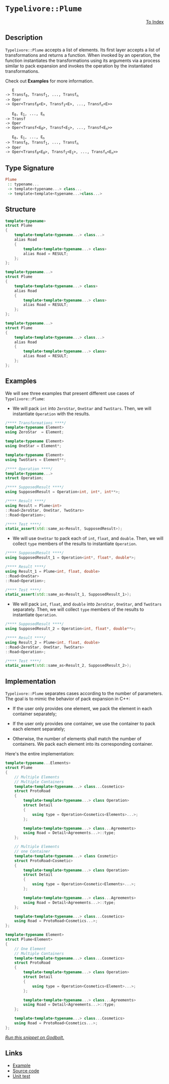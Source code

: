 <!-- Copyright 2024 Feng Mofan
SPDX-License-Identifier: Apache-2.0 -->

# `Typelivore::Plume`

<p style='text-align: right;'><a href="../../../facilities/metafunctions.md#typelivore-plume">To Index</a></p>

## Description

`Typelivore::Plume` accepts a list of elements.
Its first layer accepts a list of transformations and returns a function.
When invoked by an operation, the function instantiates the transformations using its arguments via a process similar to pack expansion and invokes the operation by the instantiated transformations.

Check out **Examples** for more information.

<pre><code>   E
-> Transf<sub>0</sub>, Transf<sub>1</sub>, ..., Transf<sub>n</sub>
-> Oper
-> Oper&lt;Transf<sub>0</sub>&lt;E&gt;, Transf<sub>1</sub>&lt;E&gt;, ..., Transf<sub>n</sub>&lt;E&gt;&gt;</code></pre>

<pre><code>   E<sub>0</sub>, E<sub>1</sub>, ..., E<sub>n</sub>
-> Transf
-> Oper
-> Oper&lt;Transf&lt;E<sub>0</sub>&gt;, Transf&lt;E<sub>1</sub>&gt;, ..., Transf&lt;E<sub>n</sub>&gt;&gt;</code></pre>

<pre><code>   E<sub>0</sub>, E<sub>1</sub>, ..., E<sub>n</sub>
-> Transf<sub>0</sub>, Transf<sub>1</sub>, ..., Transf<sub>n</sub>
-> Oper
-> Oper&lt;Transf<sub>0</sub>&lt;E<sub>0</sub>&gt;, Transf<sub>1</sub>&lt;E<sub>1</sub>&gt;, ..., Transf<sub>n</sub>&lt;E<sub>n</sub>&gt;&gt;</code></pre>

## Type Signature

```Haskell
Plume
 :: typename... 
 -> template<typename...> class...
 -> template<template<typename...>class...>
```

## Structure

```C++
template<typename>
struct Plume
{
    template<template<typename...> class...>
    alias Road
    {
        template<template<typename...> class>
        alias Road = RESULT;
    };
};
```

```C++
template<typename...>
struct Plume
{
    template<template<typename...> class>
    alias Road
    {
        template<template<typename...> class>
        alias Road = RESULT;
    };
};
```

```C++
template<typename...>
struct Plume
{
    template<template<typename...> class...>
    alias Road
    {
        template<template<typename...> class>
        alias Road = RESULT;
    };
};
```

## Examples

We will see three examples that present different use cases of `Typelivore::Plume`:

- We will pack `int` into `ZeroStar`, `OneStar` and `TwoStars`.
Then, we will instantiate `Operation` with the results.

```C++
/**** Transformations ****/
template<typename Element>
using ZeroStar  = Element;

template<typename Element>
using OneStar = Element*;

template<typename Element>
using TwoStars = Element**;

/**** Operation ****/
template<typename...>
struct Operation;

/**** SupposedResult ****/
using SupposedResult = Operation<int, int*, int**>;

/**** Result ****/
using Result = Plume<int>
::Road<ZeroStar, OneStar, TwoStars>
::Road<Operation>;

/**** Test ****/
static_assert(std::same_as<Result, SupposedResult>);
```

- We will use `OneStar` to pack each of `int`, `float`, and `double`.
Then, we will collect `type` members of the results to instantiate `Operation`.

```C++
/**** SupposedResult ****/
using SupposedResult_1 = Operation<int*, float*, double*>;

/**** Result ****/
using Result_1 = Plume<int, float, double>
::Road<OneStar>
::Road<Operation>;

/**** Test ****/
static_assert(std::same_as<Result_1, SupposedResult_1>);
```

- We will pack `int`, `float`, and `double` into `ZeroStar`, `OneStar`, and `TwoStars` separately.
Then, we will collect `type` members of the results to instantiate `Operation`.

```C++
/**** SupposedResult ****/
using SupposedResult_2 = Operation<int, float*, double**>;

/**** Result ****/
using Result_2 = Plume<int, float, double>
::Road<ZeroStar, OneStar, TwoStars>
::Road<Operation>;

/**** Test ****/
static_assert(std::same_as<Result_2, SupposedResult_2>);
```

## Implementation

`Typelivore::Plume` separates cases according to the number of parameters.
The goal is to mimic the behavior of pack expansion in C++:

- If the user only provides one element, we pack the element in each container separately;

- If the user only provides one container, we use the container to pack each element separately;

- Otherwise, the number of elements shall match the number of containers.
We pack each element into its corresponding container.

Here's the entire implementation:

```C++
template<typename...Elements>
struct Plume
{
    // Multiple Elements
    // Multiple Containers
    template<template<typename...> class...Cosmetics>
    struct ProtoRoad 
    { 
        template<template<typename...> class Operation>
        struct Detail
        {
            using type = Operation<Cosmetics<Elements>...>;
        };

        template<template<typename...> class...Agreements>
        using Road = Detail<Agreements...>::type;
    };

    // Multiple Elements
    // one Container
    template<template<typename...> class Cosmetic>
    struct ProtoRoad<Cosmetic>
    { 
        template<template<typename...> class Operation>
        struct Detail
        {
            using type = Operation<Cosmetic<Elements>...>;
        };

        template<template<typename...> class...Agreements>
        using Road = Detail<Agreements...>::type;
    };

    template<template<typename...> class...Cosmetics>
    using Road = ProtoRoad<Cosmetics...>;
};

template<typename Element>
struct Plume<Element>
{
    // One Element
    // Multiple Containers
    template<template<typename...> class...Cosmetics>
    struct ProtoRoad 
    { 
        template<template<typename...> class Operation>
        struct Detail
        {
            using type = Operation<Cosmetics<Element>...>;
        };

        template<template<typename...> class...Agreements>
        using Road = Detail<Agreements...>::type;
    };

    template<template<typename...> class...Cosmetics>
    using Road = ProtoRoad<Cosmetics...>;
};
```

[*Run this snippet on Godbolt.*](https://godbolt.org/#z:OYLghAFBqd5QCxAYwPYBMCmBRdBLAF1QCcAaPECAMzwBtMA7AQwFtMQByARg9KtQYEAysib0QXACx8BBAKoBnTAAUAHpwAMvAFYTStJg1DIApACYAQuYukl9ZATwDKjdAGFUtAK4sGIAKwA7KSuADJ4DJgAcj4ARpjEEmYAzKQADqgKhE4MHt6%2BAcEZWY4C4ZExLPGJXCm2mPalDEIETMQEeT5%2BQfWNOS1tBOXRcQlJqQqt7Z0FPZODw5XV4wCUtqhexMjsHAD0AFSHR8cnp0e7JhoAggdHANQAkixp9GyCTE13xxfXt2f/Zx%2BV0uVwImGeBjBJmSbgIAE80oxWJgAHRo7CvRgEBTQ7AgybELwOO7KfKYEEmQJWa53Wl3Xa7O4AWS8tEcL0wdwx4KxOJpdIZzNZ7Podw87wiCT5VzpdzBEI%2B5Jh8peiuhsIRSLYaJRuLuyAMCgUOo8CjYjmQOOSeP5tIJRIIJOIqCIACVUEx0HcQbLKRZvbbZXLwaqocqQ5ClRrEcxtWi9QamEa7gB5RHED45XE%2BoN2giE4kAEUwrToOdzfvLubpXiyRjlmu9yULqfTmYE6tN5rwlvV3Le2NxOuzyWpMurlML0LHVdlKsj6vnauVmtjqPj1v1huNaKuwGImB5gitNvHudrEWAd3dnqbLeLpdo6r3B6P2OH1pAIHhiOnVcnf7XFWgosmyeAclymLHsBjICJy4qlpExBVkuYawhGy7Rlq666puibJl2JY9tmgb2sSyjOm6HroJ2mTdqY1r/lSAZnkGqFRuxi6rsiH7YFuSYKK2CTtgwJGsbKZGOg%2BTBloGvpUrO1YXvWP6ctCLZpsJTS0WaREMW4/a8kOG54qOim0gBZlAXJdKceGCpoapa68fxRo6i%2Bh4Die5l3MpV43l66l3NJZYwh5b47rh2BfqpgGsZZM6BnZ6EORx3FxlFrmRYRFreYGfnXtRd5Oi6qABTp9GRSOM6BFOVnAtcyVOcikFvmJkkkmSfZQQQYmVoGgoppErUDjBQpgRBCEyUh0pzhhjnzWlMY8SZWUmnRel5axHUUaVAUsfJ/o%2BU1i1cctGUJtuQkZtpjE2XmBZSSWMlPvd3oKW9soFapxWaTdWYwjlPZWgZPXGVFcXVu9dWJeJtmnfZoZLdhLn4ZF4VeWJUMFftQUhU%2BYX7p5vK8TFmqQ3SCUUklCMpUjZ0o6taPrbpuVYzWdb%2BUVQW7VRnoVZtvFxVT1k3AC4vfCCfz7HcABieDEJMXKqKwEGS78Eua0CFIpBEBpeFgTZuGgDDbGkg53Q1Yv3AAKhmDAKPwxAsCJgnq6CtPNWwI1YmJBUAFoJKgAzEBZzY%2B4IwuNZ76WcoZkeWwVQ2YCHxXxwQ%2BxRx7qUM2uEe9YnnN3DbADuwdTIJQXp4cWfS9dIlfOcIJNbHQvXB1f0ibXxx3EIXhpMUmDoK6mAKMKjeHECBV9wPmRDyPY9sr9ba3W4EQEKQdzr/sm/b5njH1VLPcL%2BP7s46P48811MLr2JX7lTCgfOiHm/Jy/xdlyHW339R6qd7dplYZ1xtqPR07t5gWgAPoCQSAQCAkx0BfgUMiaBIMT5sk3jPQew8L5slxCsbumsJZAjrkITAJsvTYBVhCTk7tpZEMBNTa2hxe792wegsBTdrjTzYXPHBi8CCQK4MvLSAM16CB3ncKgtAPQZ03ugDYsR6D70AUwuuHCJ77CnkXDhQjiqkh8FGdem9pGyPkYo%2Bgd8QAPzcG/KYVibH/wBqo0WwDQGaKBBAnsqClDtHgQQRBIBkFsFQeqXRXBMG8KUPw4UQj8GEIYYwjWtsEAK0odQtWXDmGJJONrZJLCsF8I0WfIuhTom6LMCI/6HYb6CBMTIj4kiFFeCUZgGuB8gHH1wZwyeIJz4CMgZUq%2Bhj1TGKkQ0jedxmmtIcb/R%2BQd352LaJvUu5c2jf2sXM2xK9nEJJliApW4DWhQJgX4hBSCUFJjCd0wZkTZ7lJuWYeJo4OBrFoJwfwvA/AcC0KQVAnA3DWGsHcBQGwthqRSDwUgBBNCvLWAAawCJIFEGgAAcZgzAAE5MVcH8Gi1FXBAiBGkO8jgkheAsAkBoDQpBvm/P%2BRwXgCgQA0phT815pA4CwBgIgEAGwCBpC8BvCgEA0DPDoAkKIyJOCqFRQANgALRyskHcYAyBkB3CkCiMwvAh6EBIHgRBET%2BCCBEGIdgUgZCCEUCodQ7LSC6AiSXDMaROA8DeR8r5sK/mcBTEKwVjpUBUDuLKxVyrVXqs1ciypEAPDivoKHcwyQuArF4GyrQawIBIDFWkCVZARU5rzSAYAUgzB8DoGCRWlBYjetiBENocI3W8DrcwYgcIUyxG0OQtlUKxUDiGrQRt9qsCxC8MANwYhaDMu4LwLALsjDiGHQrbteAABuo9vWYFUOQoVOwoXrwaN62geBYgZjbR4LA3r8x4EpTO0g67iCxDnsWedwBj1GFhWsaRTBgAKAAGp4EwCXTS3yoUmuEKIcQlrwM2rUN6x1%2BhDDGCBZYfQJ7mWQDWKgc2ORp0KoQepUwlhrBmHpQ%2B4ghqN2Yd6Cu5wEBXAzD8BEsIkolhjAicUbIAhGN6E400RYowag0YcP0KYHRPBdD0HYWjzQxMCaqOx2wYmeMRPmO0eTywU3rE2NsCQHqOCfNpd6hlIb5VKpVWqjVWqY24H1YmyFqboWfrWAgTAnoxgQARSASQyQUSYuSMSjQkgzCSDldS/wcrMX6E4OS0glLk0ojlVwOVqLMUErlf4SQuL/NyqM/ahlTKWVOfZZmnlWa%2BX%2BqFeQSghaE1SrYJwNoLBV2BAVUwfi9YuCYpRFwFFur8BEAo0aq1EHzUSGkDBpQcH7W6DLc6pgrqZ36cM3S3gDK/UCqFXcINpmw0qsTJ17rvWNB3FjageNCRvQpDMI59NHLyu1YSNV0V53c0JpQAYIwXWuA0poGyKU1ba31rbU20gLaG0dq7Q4UHfasQDqHb8kdY6J20CnaDudSHF2I%2BXSJ9d07flbp3WCUHB7SW/OPaehtF6di/OvbeqFD6n1KBfZjy8n6%2BAGF/QBoDIHQfgbNVBibshYN2t%2BbNxDH6iNWFQxTjDnm/k4YEHhgjzYpckbIwkIbVH5fSZE3RhjEmCjMYYOgDTim%2BM5BU%2BkTIXGGBm6E7rpoIdxP5CY8Jp3cnWOCak8pw3bu1NDC9wpmoaxQU6Ytctr1%2BXOC7fMx1q8XWesotO7ZwbV3k23ec6QVz7nEjy9JbF%2BL3WguBH8JiolyRguhay3l%2BlnBCusvZ1y3l/KA3Pce8QerOwmvhpYAoVdGrV2J8jJMfrdnDV6H55Bi1QvrVTdFzoEAqR5uLfddFgzUe68cA2wG7bwbVC9/74P4fiolZnYu/Z5IyRM8lc5dm17eb28P/ewPgekCh%2BYsgSPwRB%2BJsVoBxADWvauDiDneiAe2p2t2jDudv2gwIOt6kjuOpOtOlChjgujTrOjjo4HjputusgLuiToIIevahTmenCNTlehRvTrwIzs%2BuCKzh%2Brft%2BlzoBsBjGHzrIALjPiNiLvBkvhLshsRjLuhvAFhorg7JwLsOcmrpYKRmtuRpRnLqHg0DJi4CblbixhUN7hxjbk0FbhbmUEHppu7qJoMFbo7qYepkYYpgHuYZ7locHnptpuCk4aSitsZjHr/ncH3gPncB/iiN/ingNiQOnimmmlnjnlgHnvpoXiAFiiiFfv4HilltSlfoEClrXmtvXrYEVndisF5pIP4H5oSoENSqipIDilwOimYLlqSskJvlkYysVhmvpjqpkT6k0XkWsA%2BlkM4JIEAA)

## Links

- [Example](../../../code/facilities/metafunctions/typelivore/plume/implementation.hpp)
- [Source code](../../../../conceptrodon/typelivore/plume.hpp)
- [Unit test](../../../../tests/unit/metafunctions/typelivore/plume.test.hpp)
